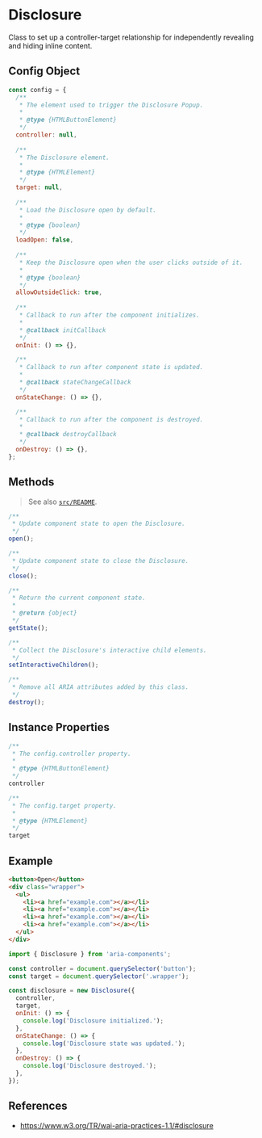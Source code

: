 Disclosure
==========

Class to set up a controller-target relationship for independently revealing and 
hiding inline content.

## Config Object

```javascript
const config = {
  /**
   * The element used to trigger the Disclosure Popup.
   *
   * @type {HTMLButtonElement}
   */
  controller: null,
  
  /**
   * The Disclosure element.
   *
   * @type {HTMLElement}
   */
  target: null,
  
  /**
   * Load the Disclosure open by default.
   *
   * @type {boolean}
   */
  loadOpen: false,
  
  /**
   * Keep the Disclosure open when the user clicks outside of it.
   *
   * @type {boolean}
   */
  allowOutsideClick: true,
  
  /**
   * Callback to run after the component initializes.
   * 
   * @callback initCallback
   */
  onInit: () => {},

  /**
   * Callback to run after component state is updated.
   * 
   * @callback stateChangeCallback
   */
  onStateChange: () => {},

  /**
   * Callback to run after the component is destroyed.
   * 
   * @callback destroyCallback
   */
  onDestroy: () => {},
};
```

## Methods

> See also [`src/README`](../).

```javascript
/**
 * Update component state to open the Disclosure.
 */
open();
```

```javascript
/**
 * Update component state to close the Disclosure.
 */
close();
```

```javascript
/**
 * Return the current component state.
 *
 * @return {object}
 */
getState();
```

```javascript
/**
 * Collect the Disclosure's interactive child elements.
 */
setInteractiveChildren();
```

```javascript
/**
 * Remove all ARIA attributes added by this class.
 */
destroy();
```

## Instance Properties

```javascript
/**
 * The config.controller property.
 *
 * @type {HTMLButtonElement}
 */
controller
```

```javascript
/**
 * The config.target property.
 *
 * @type {HTMLElement}
 */
target
```

## Example

```html
<button>Open</button>
<div class="wrapper">
  <ul>
    <li><a href="example.com"></a></li>
    <li><a href="example.com"></a></li>
    <li><a href="example.com"></a></li>
    <li><a href="example.com"></a></li>
  </ul>
</div>
```

```javascript
import { Disclosure } from 'aria-components';

const controller = document.querySelector('button');
const target = document.querySelector('.wrapper');

const disclosure = new Disclosure({ 
  controller, 
  target,
  onInit: () => {
    console.log('Disclosure initialized.');
  },
  onStateChange: () => {
    console.log('Disclosure state was updated.');
  },
  onDestroy: () => {
    console.log('Disclosure destroyed.');
  }, 
});
```

## References

- https://www.w3.org/TR/wai-aria-practices-1.1/#disclosure
